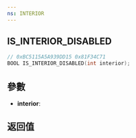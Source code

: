```yaml
---
ns: INTERIOR
---
```

## IS_INTERIOR_DISABLED

```c
// 0xBC5115A5A939DD15 0x81F34C71
BOOL IS_INTERIOR_DISABLED(int interior);
```


## 參數
* **interior**: 

## 返回值
